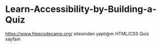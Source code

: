 # Learn-Accessibility-by-Building-a-Quiz

https://www.freecodecamp.org/ sitesinden yaptığım HTML/CSS Quiz sayfam
